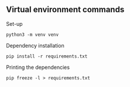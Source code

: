## Virtual environment commands

Set-up
```
python3 -m venv venv
```

Dependency installation
```
pip install -r requirements.txt
```

Printing the dependencies
```
pip freeze -l > requirements.txt
```
